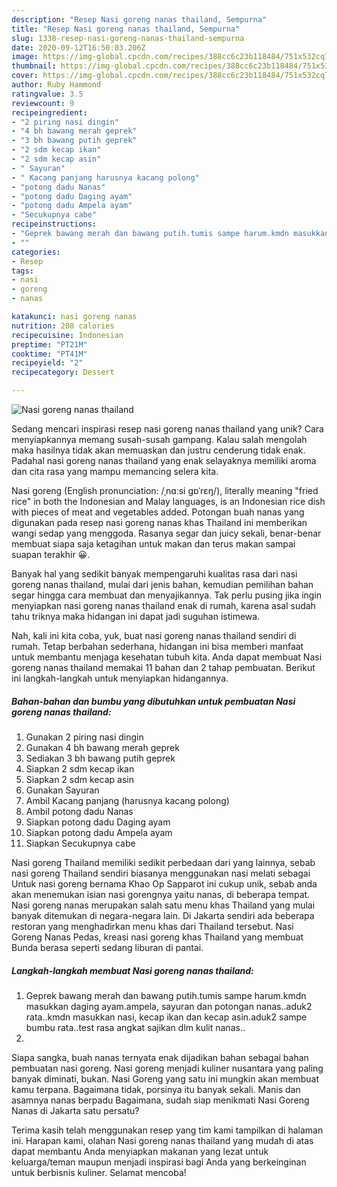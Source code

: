 ```yaml
---
description: "Resep Nasi goreng nanas thailand, Sempurna"
title: "Resep Nasi goreng nanas thailand, Sempurna"
slug: 1338-resep-nasi-goreng-nanas-thailand-sempurna
date: 2020-09-12T16:50:03.206Z
image: https://img-global.cpcdn.com/recipes/388cc6c23b118484/751x532cq70/nasi-goreng-nanas-thailand-foto-resep-utama.jpg
thumbnail: https://img-global.cpcdn.com/recipes/388cc6c23b118484/751x532cq70/nasi-goreng-nanas-thailand-foto-resep-utama.jpg
cover: https://img-global.cpcdn.com/recipes/388cc6c23b118484/751x532cq70/nasi-goreng-nanas-thailand-foto-resep-utama.jpg
author: Ruby Hammond
ratingvalue: 3.5
reviewcount: 9
recipeingredient:
- "2 piring nasi dingin"
- "4 bh bawang merah geprek"
- "3 bh bawang putih geprek"
- "2 sdm kecap ikan"
- "2 sdm kecap asin"
- " Sayuran"
- " Kacang panjang harusnya kacang polong"
- "potong dadu Nanas"
- "potong dadu Daging ayam"
- "potong dadu Ampela ayam"
- "Secukupnya cabe"
recipeinstructions:
- "Geprek bawang merah dan bawang putih.tumis sampe harum.kmdn masukkan daging ayam.ampela, sayuran dan potongan nanas..aduk2 rata..kmdn masukkan nasi, kecap ikan dan kecap asin.aduk2 sampe bumbu rata..test rasa angkat sajikan dlm kulit nanas.."
- ""
categories:
- Resep
tags:
- nasi
- goreng
- nanas

katakunci: nasi goreng nanas 
nutrition: 208 calories
recipecuisine: Indonesian
preptime: "PT21M"
cooktime: "PT41M"
recipeyield: "2"
recipecategory: Dessert

---
```



![Nasi goreng nanas thailand](https://img-global.cpcdn.com/recipes/388cc6c23b118484/751x532cq70/nasi-goreng-nanas-thailand-foto-resep-utama.jpg)

Sedang mencari inspirasi resep nasi goreng nanas thailand yang unik? Cara menyiapkannya memang susah-susah gampang. Kalau salah mengolah maka hasilnya tidak akan memuaskan dan justru cenderung tidak enak. Padahal nasi goreng nanas thailand yang enak selayaknya memiliki aroma dan cita rasa yang mampu memancing selera kita.

Nasi goreng (English pronunciation: /ˌnɑːsi ɡɒˈrɛŋ/), literally meaning &#34;fried rice&#34; in both the Indonesian and Malay languages, is an Indonesian rice dish with pieces of meat and vegetables added. Potongan buah nanas yang digunakan pada resep nasi goreng nanas khas Thailand ini memberikan wangi sedap yang menggoda. Rasanya segar dan juicy sekali, benar-benar membuat siapa saja ketagihan untuk makan dan terus makan sampai suapan terakhir 😀.

Banyak hal yang sedikit banyak mempengaruhi kualitas rasa dari nasi goreng nanas thailand, mulai dari jenis bahan, kemudian pemilihan bahan segar hingga cara membuat dan menyajikannya. Tak perlu pusing jika ingin menyiapkan nasi goreng nanas thailand enak di rumah, karena asal sudah tahu triknya maka hidangan ini dapat jadi suguhan istimewa.


Nah, kali ini kita coba, yuk, buat nasi goreng nanas thailand sendiri di rumah. Tetap berbahan sederhana, hidangan ini bisa memberi manfaat untuk membantu menjaga kesehatan tubuh kita. Anda dapat membuat Nasi goreng nanas thailand memakai 11 bahan dan 2 tahap pembuatan. Berikut ini langkah-langkah untuk menyiapkan hidangannya.

<!--inarticleads1-->

##### Bahan-bahan dan bumbu yang dibutuhkan untuk pembuatan Nasi goreng nanas thailand:

1. Gunakan 2 piring nasi dingin
1. Gunakan 4 bh bawang merah geprek
1. Sediakan 3 bh bawang putih geprek
1. Siapkan 2 sdm kecap ikan
1. Siapkan 2 sdm kecap asin
1. Gunakan  Sayuran
1. Ambil  Kacang panjang (harusnya kacang polong)
1. Ambil potong dadu Nanas
1. Siapkan potong dadu Daging ayam
1. Siapkan potong dadu Ampela ayam
1. Siapkan Secukupnya cabe


Nasi goreng Thailand memiliki sedikit perbedaan dari yang lainnya, sebab nasi goreng Thailand sendiri biasanya menggunakan nasi melati sebagai Untuk nasi goreng bernama Khao Op Sapparot ini cukup unik, sebab anda akan menemukan isian nasi gorengnya yaitu nanas, di beberapa tempat. Nasi goreng nanas merupakan salah satu menu khas Thailand yang mulai banyak ditemukan di negara-negara lain. Di Jakarta sendiri ada beberapa restoran yang menghadirkan menu khas dari Thailand tersebut. Nasi Goreng Nanas Pedas, kreasi nasi goreng khas Thailand yang membuat Bunda berasa seperti sedang liburan di pantai. 

<!--inarticleads2-->

##### Langkah-langkah membuat Nasi goreng nanas thailand:

1. Geprek bawang merah dan bawang putih.tumis sampe harum.kmdn masukkan daging ayam.ampela, sayuran dan potongan nanas..aduk2 rata..kmdn masukkan nasi, kecap ikan dan kecap asin.aduk2 sampe bumbu rata..test rasa angkat sajikan dlm kulit nanas..
1. 


Siapa sangka, buah nanas ternyata enak dijadikan bahan sebagai bahan pembuatan nasi goreng. Nasi goreng menjadi kuliner nusantara yang paling banyak diminati, bukan. Nasi Goreng yang satu ini mungkin akan membuat kamu terpana. Bagaimana tidak, porsinya itu banyak sekali. Manis dan asamnya nanas berpadu Bagaimana, sudah siap menikmati Nasi Goreng Nanas di Jakarta satu persatu? 

Terima kasih telah menggunakan resep yang tim kami tampilkan di halaman ini. Harapan kami, olahan Nasi goreng nanas thailand yang mudah di atas dapat membantu Anda menyiapkan makanan yang lezat untuk keluarga/teman maupun menjadi inspirasi bagi Anda yang berkeinginan untuk berbisnis kuliner. Selamat mencoba!
